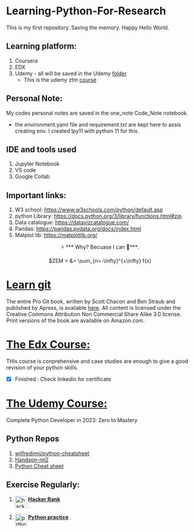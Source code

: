 # Learning-Python-For-Research
This is my first repository. Saving the memory. Happy Hello World.

## </r>Learning platform:</r>
1. Coursera
2. EDX
3. Udemy - all will be saved in the Udemy [folder](./udemy/)
    - This is the udemy ztm [course](#the-udemy-course)

## Personal Note:
My codes personal notes are saved in the one_note Code_Note notebook. 
- the environment.yaml file and requirement.txt are kept here to assis creating env. I created lpy11 with python 11 for this.

## IDE and tools used
1. Jupyter Notebook
2. VS code
3. Google Collab

## Important links:

1. W3 school: https://www.w3schools.com/python/default.asp
2. python Library: https://docs.python.org/3/library/functions.html#zip
3. Data catalogue: https://datavizcatalogue.com/
4. Pandas: https://pandas.pydata.org/docs/index.html
5. Matplot lib: https://matplotlib.org/

<p align="center">⚡ *** Why? Becuase I can 🍾***: </p>
<p align ="center"> $ZEM = &= \sum_{n=-\infty}^{+\infty} f(x) </p>

# [Learn git](https://git-scm.com/book/en/v2)

The entire Pro Git book, written by Scott Chacon and Ben Straub and published by Apress, is available [here](https://git-scm.com/book/en/v2). All content is licensed under the Creative Commons Attribution Non Commercial Share Alike 3.0 license. Print versions of the book are available on Amazon.com.

# [The Edx Course:](https://learning.edx.org/course/course-v1:HarvardX+PH526x+2T2021/home)

THis course is conprehensive and case studies are enough to give a good revision of your python skills. 
- [x] Finished : Check linkedin for certificate

# [The Udemy Course:](https://www.udemy.com/course/complete-python-developer-zero-to-mastery/learn/lecture/15575518#overview)
Complete Python Developer in 2023: Zero to Mastery


## Python Repos
1. [wilfredinni/python-cheatsheet](wilfredinni/python-cheatsheet)
2. [Handson-ml2](https://github.com/zaheenSyed/handson-ml2)
3. [Python Cheat sheet](https://github.com/zaheenSyed/python-cheatsheet-1)

## Exercise Regularly:

1. <a href="https://www.hackerrank.com/dashboard"> <img align="left" alt="hacker Rank" width="32px" src="https://upload.wikimedia.org/wikipedia/commons/4/40/HackerRank_Icon-1000px.png"></a>

    [**Hacker Rank**](https://www.hackerrank.com/dashboard")    
    .

2. <a href="https://www.practicepython.org/"><img align="left" alt="prthon practice" width= "32px" src="https://www.practicepython.org/assets/img/logo.png"></a>

    [**Python practice**](https://www.practicepython.org/)
    .


